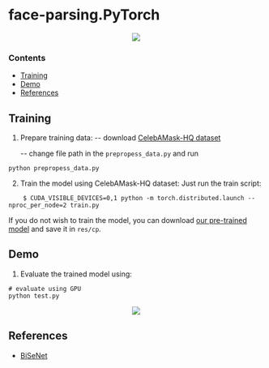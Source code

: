 # face-parsing.PyTorch

<p align="center">
	<a href="https://github.com/zllrunning/face-parsing.PyTorch">
    <img class="page-image" src="https://media.discordapp.net/attachments/719433414083870741/738104460051480606/gifntext-gif.gif" >
	</a>
</p>

### Contents
- [Training](#training)
- [Demo](#Demo)
- [References](#references)

## Training

1. Prepare training data:
    -- download [CelebAMask-HQ dataset](https://github.com/switchablenorms/CelebAMask-HQ)

	--  change file path in the `prepropess_data.py`  and run
```Shell
python prepropess_data.py
```

2. Train the model using CelebAMask-HQ dataset:
Just run the train script: 
```
    $ CUDA_VISIBLE_DEVICES=0,1 python -m torch.distributed.launch --nproc_per_node=2 train.py
```

If you do not wish to train the model, you can download [our pre-trained model](https://drive.google.com/open?id=154JgKpzCPW82qINcVieuPH3fZ2e0P812) and save it in `res/cp`.


## Demo
1. Evaluate the trained model using:
```Shell
# evaluate using GPU
python test.py
```
<p align="center">
	<a href="pogger">
    <img class="page-image" src="https://media.discordapp.net/attachments/719433414083870741/738160973126303864/ezgif.com-gif-maker.gif" >
	</a>
</p>





## References
- [BiSeNet](https://github.com/CoinCheung/BiSeNet)
